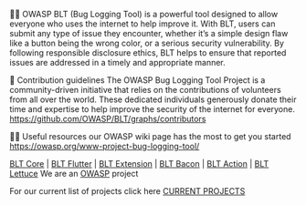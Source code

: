 🙋‍♀️ OWASP BLT (Bug Logging Tool) is a powerful tool designed to allow everyone who uses the internet to help improve it. With BLT, users can submit any type of issue they encounter, whether it’s a simple design flaw like a button being the wrong color, or a serious security vulnerability. By following responsible disclosure ethics, BLT helps to ensure that reported issues are addressed in a timely and appropriate manner.

🌈 Contribution guidelines The OWASP Bug Logging Tool Project is a community-driven initiative that relies on the contributions of volunteers from all over the world. These dedicated individuals generously donate their time and expertise to help improve the security of the internet for everyone. https://github.com/OWASP/BLT/graphs/contributors

👩‍💻 Useful resources our OWASP wiki page has the most to get you started https://owasp.org/www-project-bug-logging-tool/

[BLT Core](https://github.com/OWASP-BLT/BLT/) | [BLT Flutter](https://github.com/OWASP-BLT/BLT-Flutter/) | [BLT Extension](https://github.com/OWASP-BLT/BLT-Extension/) | [BLT Bacon](https://github.com/OWASP-BLT/BLT-Bacon/) | [BLT Action](https://github.com/OWASP-BLT/BLT-Action/) | [BLT Lettuce](https://github.com/OWASP-BLT/BLT-Lettuce/)
We are an [OWASP](https://github.com/OWASP) project

For our current list of projects click here [CURRENT PROJECTS](https://github.com/orgs/OWASP-BLT/projects?query=is%3Aopen) 
